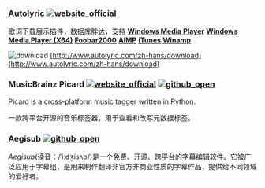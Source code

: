 ### Autolyric [![website_official](https://gitbook07.oss-cn-hangzhou.aliyuncs.com/website_official.svg)](http://www.autolyric.com)

歌词下载展示插件，数据库胖达，支持 [**Windows Media Player**](http://www.microsoft.com/windows/windowsmedia/default.mspx) [**Windows Media Player \(X64\)**](http://www.microsoft.com/windows/windowsmedia/default.mspx) [**Foobar2000**](http://www.foobar2000.org/) [**AIMP**](http://aimp.ru/) [**iTunes**](http://www.apple.com/cn/itunes/download/) [**Winamp**](http://www.winamp.com/)

![download](https://gitbook07.oss-cn-hangzhou.aliyuncs.com/download.svg) [http://www.autolyric.com/zh-hans/download](http://www.autolyric.com/zh-hans/download)

### MusicBrainz Picard [![website_official](https://gitbook07.oss-cn-hangzhou.aliyuncs.com/website_official.svg)](https://picard.musicbrainz.org/) [![github_open](https://gitbook07.oss-cn-hangzhou.aliyuncs.com/github_open.svg)](https://github.com/metabrainz/picard)

Picard is a cross-platform music tagger written in Python.

一款跨平台开源的音乐标签器，用于查看和改写元数据标签。



### Aegisub [![github_open](https://gitbook07.oss-cn-hangzhou.aliyuncs.com/github_open.svg)](https://github.com/Aegisub/Aegisub)

*Aegisub*(读音：/ˈiːdʒisʌb/)是一个免费、开源、跨平台的字幕编辑软件。它被广泛应用于字幕组，是用来制作翻译非官方非商业性质的字幕作品，提供给不同领域的爱好者。

